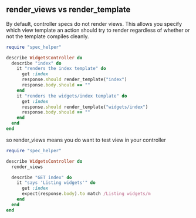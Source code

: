 ## render_views vs render_template

By default, controller specs do not render views. This allows you specify
which view template an action should try to render regardless of whether or
not the template compiles cleanly.


```ruby
require "spec_helper"

describe WidgetsController do
  describe "index" do
    it "renders the index template" do
      get :index
      response.should render_template("index")
      response.body.should == ""
    end
    it "renders the widgets/index template" do
      get :index
      response.should render_template("widgets/index")
      response.body.should == ""
    end
  end
end
```

so render_views means you do want to test view in your controller

```ruby
require "spec_helper"

describe WidgetsController do
  render_views

  describe "GET index" do
    it "says 'Listing widgets'" do
      get :index
      expect(response.body).to match /Listing widgets/m
    end
  end
end
```
